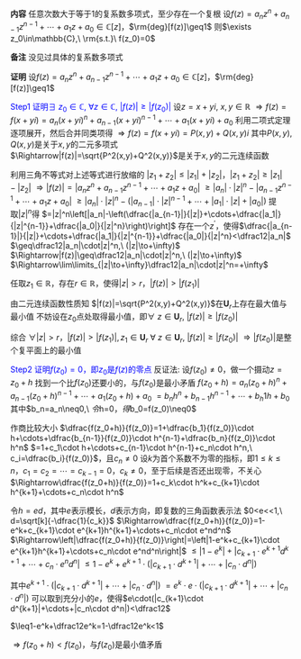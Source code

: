 **内容**
任意次数大于等于1的复系数多项式，至少存在一个复根
设$f(z)=a_nz^n+a_{n-1}z^{n-1}+\cdots+a_1z+a_0\in\mathbb{C}[z]$，$\rm{deg}[f(z)]\geq1$
则$\exists z_0\in\mathbb{C},\ \rm{s.t.}\ f(z_0)=0$

**备注**
没见过具体的复系数多项式

**证明**
设$f(z)=a_nz^n+a_{n-1}z^{n-1}+\cdots+a_1z+a_0\in\mathbb{C}[z]$，$\rm{deg}[f(z)]\geq1$

<font color=blue>Step1 证明$\exists\ z_0\in\mathbb{C},\ \forall z\in\mathbb{C},\ |f(z)|\geq|f(z_0)|$</font>
设$z=x+yi,\ x,y\in\mathbb{R}$
$\Rightarrow f(z)=f(x+yi)=a_n(x+yi)^n+a_{n-1}(x+yi)^{n-1}+\cdots+a_1(x+yi)+a_0$
利用二项式定理逐项展开，然后合并同类项得
$\Rightarrow f(z)=f(x+yi)=P(x,y)+Q(x,y)i$
其中$P(x,y),Q(x,y)$是关于$x,y$的二元多项式
$\Rightarrow|f(z)|=\sqrt{P^2(x,y)+Q^2(x,y)}$是关于$x,y$的二元连续函数

利用三角不等式对上述等式进行放缩的
$|z_1+z_2|\leq|z_1|+|z_2|$，$|z_1+z_2|\geq|z_1|-|z_2|$
$\Rightarrow|f(z)|=|a_nz^n+a_{n-1}z^{n-1}+\cdots+a_1z+a_0|$
$\geq|a_n|\cdot|z|^n-|a_{n-1}z^{n-1}+\cdots+a_1z+a_0|$
$\geq|a_n|\cdot|z|^n-(|a_{n-1}|\cdot|z|^{n-1}+\cdots+|a_1|\cdot|z|+|a_0|)$
提取$|z|^n$得
$=|z|^n\left[|a_n|-\left(\dfrac{|a_{n-1}|}{|z|}+\cdots+\dfrac{|a_1|}{|z|^{n-1}}+\dfrac{|a_0|}{|z|^n}\right)\right]$
存在一个$z^\prime$，使得$\dfrac{|a_{n-1}|}{|z|}+\cdots+\dfrac{|a_1|}{|z|^{n-1}}+\dfrac{|a_0|}{|z|^n}<\dfrac12|a_n|$
$\geq\dfrac12|a_n|\cdot|z|^n,\ (|z|\to+\infty)$
$\Rightarrow|f(z)|\geq\dfrac12|a_n|\cdot|z|^n,\ (|z|\to+\infty)$
$\Rightarrow\lim\limits_{|z|\to+\infty}\dfrac12|a_n|\cdot|z|^n=+\infty$

任取$z_1\in\mathbb{R}$，存在$r\in\mathbb{R}$，使得$|z|>r$，$|f(z)|>|f(z_1)|$

由二元连续函数性质知
$|f(z)|=\sqrt{P^2(x,y)+Q^2(x,y)}$在$\mathbf{U}_{r}$上存在最大值与最小值
不妨设在$z_0$点处取得最小值，即$\forall\ z\in\mathbf{U}_r,\ |f(z)|\geq|f(z_0)|$

综合
$\forall|z|>r$，$|f(z)|>|f(z_1)|, z_1\in\mathbf{U}_r$
$\forall\ z\in\mathbf{U}_r,\ |f(z)|\geq|f(z_0)|$
$\Rightarrow|f(z_0)|$是整个复平面上的最小值

<font color=blue>Step2 证明$f(z_0)=0$，即$z_0$是$f(z)$的零点</font>
反证法: 设$f(z_0)\neq0$，做一个摄动$z=z_0+h$
找到一个比$f(z_0)$还要小的，与$f(z_0)$是最小矛盾
$f(z_0+h)=a_n(z_0+h)^n+a_{n-1}(z_0+h)^{n-1}+\cdots+a_1(z_0+h)+a_0$
$=b_nh^n+b_{n-1}h^{n-1}+\cdots+b_h1h+b_0$
其中$b_n=a_n\neq0,\ $令$h=0$，得$b_0=f(z_0)\neq0$

作商比较大小
$\dfrac{f(z_0+h)}{f(z_0)}=1+\dfrac{b_1}{f(z_0)}\cdot h+\cdots+\dfrac{b_{n-1}}{f(z_0)}\cdot h^{n-1}+\dfrac{b_n}{f(z_0)}\cdot h^n$
$=1+c_1\cdot h+\cdots+c_{n-1}\cdot h^{n-1}+c_n\cdot h^n,\ c_i=\dfrac{b_i}{f(z_0)}$，且$c_n\neq0$
设$k$为首个系数不为零的指标，即$1\leq k\leq n$，$c_1=c_2=\cdots=c_{k-1}=0$，$c_k\neq0$，至于后续是否还出现零，不关心
$\Rightarrow\dfrac{f(z_0+h)}{f(z_0)}=1+c_k\cdot h^k+c_{k+1}\cdot h^{k+1}+\cdots+c_n\cdot h^n$

令$h=ed$，其中$e$表示模长，$d$表示方向，即复数的三角函数表示法
$0<e<<1,\ d=\sqrt[k]{-\dfrac{1}{c_k}}$
$\Rightarrow\dfrac{f(z_0+h)}{f(z_0)}=1-e^k+c_{k+1}\cdot e^{k+1}h^{k+1}+\cdots+c_n\cdot e^nd^n$
$\Rightarrow\left|\dfrac{f(z_0+h)}{f(z_0)}\right|=\left|1-e^k+c_{k+1}\cdot e^{k+1}h^{k+1}+\cdots+c_n\cdot e^nd^n\right|$
$\leq|1-e^k|+|c_{k+1}\cdot e^{k+1}d^{k+1}+\cdots+c_n\cdot e^nd^n|$
$\leq1-e^k+e^{k+1}\cdot(|c_{k+1}\cdot d^{k+1}|+\cdots+|c_n\cdot d^n|)$

其中$e^{k+1}\cdot(|c_{k+1}\cdot d^{k+1}|+\cdots+|c_n\cdot d^n|)$
$=e^{k}\cdot e\cdot(|c_{k+1}\cdot d^{k+1}|+\cdots+|c_n\cdot d^n|)$
可以取到充分小的$e$，使得$e\cdot(|c_{k+1}\cdot d^{k+1}|+\cdots+|c_n\cdot d^n|)<\dfrac12$

$\leq1-e^k+\dfrac12e^k=1-\dfrac12e^k<1$

$\Rightarrow f(z_0+h)<f(z_0)$，与$f(z_0)$是最小值矛盾